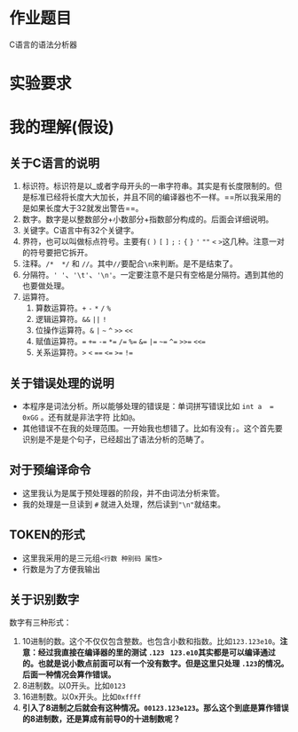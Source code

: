 # 作业题目

C语言的语法分析器

# 实验要求

# 我的理解(假设)

## 关于C语言的说明

1. 标识符。标识符是以_或者字母开头的一串字符串。其实是有长度限制的。但是标准已经将长度大大加长，并且不同的编译器也不一样。==所以我采用的是如果长度大于32就发出警告==。
2. 数字。数字是以整数部分+小数部分+指数部分构成的。后面会详细说明。
3. 关键字。C语言中有32个关键字。
4. 界符，也可以叫做标点符号。主要有`(` `)` `[` `]` `;` `:` `{` `}` `'` `""` `<` `>`这几种。注意一对的符号要把它拆开。
5. 注释。`/*  */` 和 `//`。其中`//`要配合`\n`来判断。是不是结束了。
6. 分隔符。`' '`、`'\t'`、`'\n'`。一定要注意不是只有空格是分隔符。遇到其他的也要做处理。
7. 运算符。
   1. 算数运算符。`+` `-` `*` `/` `%`
   2. 逻辑运算符。`&&` `||` `!`
   3. 位操作运算符。`&` `|` `~` `^` `>>` `<<`
   4. 赋值运算符。`=` `+=` `-=` `*=` `/=` `%=` `&=` `|=` `~=` `^=` `>>=` `<<=`
   5. 关系运算符。`>` `<`  `==` `<=` `>=` `!=` 

## 关于错误处理的说明

- 本程序是词法分析。所以能够处理的错误是：单词拼写错误比如 `int a  = 0xGG` 。还有就是非法字符 比如`@`。
- 其他错误不在我的处理范围。一开始我也想错了。比如有没有`;`。这个首先要识别是不是是个句子，已经超出了语法分析的范畴了。

## 对于预编译命令
- 这里我认为是属于预处理器的阶段，并不由词法分析来管。
- 我的处理是一旦读到 `#` 就进入处理，然后读到`"\n"`就结束。

## TOKEN的形式

- 这里我采用的是三元组`<行数 种别码 属性>`
- 行数是为了方便我输出

## 关于识别数字
数字有三种形式：

1. 10进制的数。这个不仅仅包含整数。也包含小数和指数。比如`123.123e10`。**注意：经过我直接在编译器的里的测试 `.123 ` `123.e10`其实都是可以编译通过的。也就是说小数点前面可以有一个没有数字。但是这里只处理 `.123`的情况。后面一种情况会算作错误。**
2. 8进制数。以0开头。比如`0123`
3. 16进制数。以0x开头。比如`0xffff`
4. **引入了8进制之后就会有这种情况。`00123.123e123`。那么这个到底是算作错误的8进制数，还是算成有前导0的十进制数呢？**





